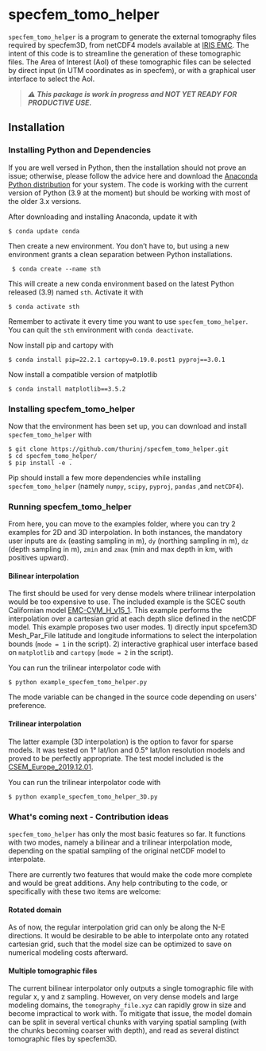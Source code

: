 # specfem_tomo_helper

`specfem_tomo_helper` is a program to generate the external tomography files required by specfem3D, from netCDF4 models available at [IRIS EMC](http://ds.iris.edu/ds/products/emc/). The intent of this code is to streamline the generation of these tomographic files.
The Area of Interest (AoI) of these tomographic files can be selected by direct input (in UTM coordinates as in specfem), or with a graphical user interface to select the AoI.

>***:warning: This package is work in progress and NOT YET READY FOR PRODUCTIVE USE.***

## Installation
### Installing Python and Dependencies

If you are well versed in Python, then the installation should not prove an issue; otherwise, please follow the advice here and download the [Anaconda Python distribution](https://www.anaconda.com/products/individual) for your system. The code is working with the current version of Python (3.9 at the moment) but should be working with most of the older 3.x versions.

After downloading and installing Anaconda, update it with

```
$ conda update conda
```
Then create a new environment. You don’t have to, but using a new environment grants a clean separation between Python installations.

```
 $ conda create --name sth
 ```

 This will create a new conda environment based on the latest Python released (3.9) named `sth`. Activate it with

 ```
 $ conda activate sth
 ```

Remember to activate it every time you want to use `specfem_tomo_helper`. You can quit the `sth` environment with `conda deactivate`.

 Now install pip and cartopy with
 ```
 $ conda install pip=22.2.1 cartopy=0.19.0.post1 pyproj==3.0.1
 ```
 Now install a compatible version of matplotlib
 ```
 $ conda install matplotlib==3.5.2
 ```
 ### Installing specfem_tomo_helper

 Now that the environment has been set up, you can download and install `specfem_tomo_helper` with

 ```
 $ git clone https://github.com/thurinj/specfem_tomo_helper.git
 $ cd specfem_tomo_helper/
 $ pip install -e .
 ```

Pip should install a few more dependencies while installing `specfem_tomo_helper` (namely `numpy`, `scipy`, `pyproj`, `pandas` ,and `netCDF4`).


### Running specfem_tomo_helper
From here, you can move to the examples folder, where you can try 2 examples for 2D and 3D interpolation.
In both instances, the mandatory user inputs are `dx` (easting sampling in m), `dy` (northing sampling in m), `dz` (depth sampling in m), `zmin` and `zmax` (min and max depth in km, with positives upward).

#### Bilinear interpolation
The first should be used for very dense models where trilinear interpolation would be too expensive to use. The included example is the SCEC south Californian model [EMC-CVM_H_v15_1](http://ds.iris.edu/ds/products/emc-cvm_h_v15_1/). This example performs the interpolation over a cartesian grid at each depth slice defined in the netCDF model. This example proposes two user modes. 1) directly input spcefem3D Mesh_Par_File latitude and longitude informations to select the interpolation bounds (`mode = 1` in the script). 2) interactive graphical user interface based on `matplotlib` and `cartopy` (`mode = 2` in the script).

You can run the trilinear interpolator code with
```
$ python example_specfem_tomo_helper.py
```
The mode variable can be changed in the source code depending on users' preference.

#### Trilinear interpolation
The latter example (3D interpolation) is the option to favor for sparse models. It was tested on 1° lat/lon and 0.5° lat/lon resolution models and proved to be perfectly appropriate.
The test model included is the [CSEM_Europe_2019.12.01](http://ds.iris.edu/ds/products/emc-csem_europe/).

You can run the trilinear interpolator code with
```
$ python example_specfem_tomo_helper_3D.py
```

### What's coming next - Contribution ideas
`specfem_tomo_helper` has only the most basic features so far. It functions with two modes, namely a bilinear and a trilinear interpolation mode, depending on the spatial sampling of the original netCDF model to interpolate.


There are currently two features that would make the code more complete and would be great additions. Any help contributing to the code, or specifically with these two items are welcome:

#### Rotated domain
As of now, the regular interpolation grid can only be along the N-E directions. It would be desirable to be able to interpolate onto any rotated cartesian grid, such that the model size can be optimized to save on numerical modeling costs afterward.

#### Multiple tomographic files
The current bilinear interpolator only outputs a single tomographic file with regular x, y and z sampling. However, on very dense models and large modeling domains, the `tomography_file.xyz` can rapidly grow in size and become impractical to work with.
To mitigate that issue, the model domain can be split in several vertical chunks with varying spatial sampling (with the chunks becoming coarser with depth), and read as several distinct tomographic files by specfem3D.
